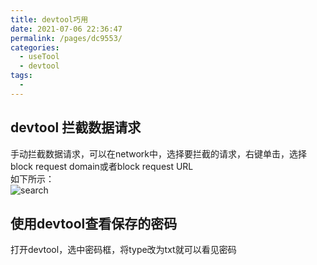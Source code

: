 ```yaml
---
title: devtool巧用
date: 2021-07-06 22:36:47
permalink: /pages/dc9553/
categories:
  - useTool
  - devtool
tags:
  - 
---
```

## devtool 拦截数据请求

手动拦截数据请求，可以在network中，选择要拦截的请求，右键单击，选择block request domain或者block request URL  
如下所示：  
<img :src="$withBase('/assets/Image_20210430095834.png')" alt='search'>


## 使用devtool查看保存的密码
打开devtool，选中密码框，将type改为txt就可以看见密码